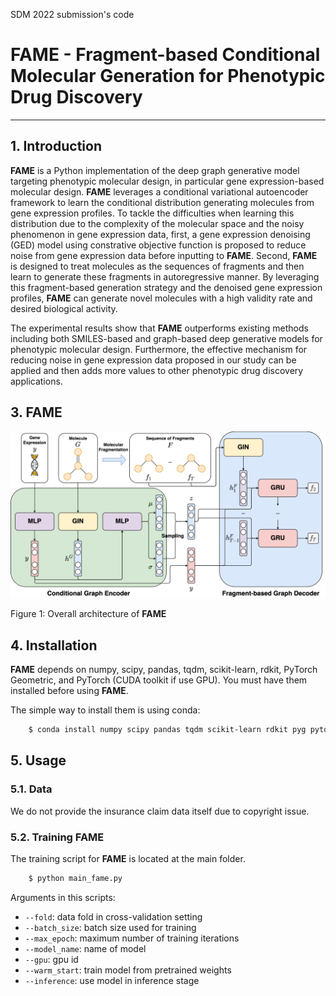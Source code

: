SDM 2022 submission's code

# FAME - Fragment-based Conditional Molecular Generation for Phenotypic Drug Discovery
-----------------------------------------------------------------

## 1. Introduction
**FAME** is a Python implementation of the deep graph generative model targeting phenotypic molecular design, in particular gene expression-based molecular design. **FAME** leverages a conditional variational autoencoder framework to learn the conditional distribution generating molecules from gene expression profiles. To tackle the difficulties when learning this distribution due to the complexity of the molecular space and the noisy phenomenon in gene expression data, first, a gene expression denoising (GED) model using constrative objective function is proposed to reduce noise from gene expression data before inputting to **FAME**. Second, **FAME** is designed to treat molecules as the sequences of fragments and then learn to generate these fragments in autoregressive manner. By leveraging this fragment-based generation strategy and the denoised gene expression profiles, **FAME** can generate novel molecules with a high validity rate and desired biological activity. 


The experimental results show that **FAME** outperforms existing methods including both SMILES-based and graph-based deep generative models for phenotypic molecular design. Furthermore, the effective mechanism for reducing noise in gene expression data proposed in our study can be applied and then adds more values to other phenotypic drug discovery applications.

## 3. FAME

![alt text](docs/fame.png "FAME")

Figure 1: Overall architecture of **FAME**

## 4. Installation

**FAME** depends on numpy, scipy, pandas, tqdm, scikit-learn, rdkit, PyTorch Geometric, and PyTorch (CUDA toolkit if use GPU).
You must have them installed before using **FAME**.

The simple way to install them is using conda:

```sh
	$ conda install numpy scipy pandas tqdm scikit-learn rdkit pyg pytorch
```
## 5. Usage

### 5.1. Data

We do not provide the insurance claim data itself due to copyright issue.

### 5.2. Training FAME

The training script for **FAME** is located at the main folder.

```sh
    $ python main_fame.py 
```

Arguments in this scripts:

* ``--fold``:       data fold in cross-validation setting
* ``--batch_size``:         batch size used for training
* ``--max_epoch``:        maximum number of training iterations
* ``--model_name``:        name of model
* ``--gpu``:      gpu id
* ``--warm_start``: train model from pretrained weights
* ``--inference``:       use model in inference stage
